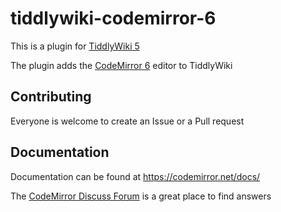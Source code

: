 # tiddlywiki-codemirror-6

This is a plugin for [TiddlyWiki 5](https://tiddlywiki.com)

The plugin adds the [CodeMirror 6](https://codemirror.net) editor to TiddlyWiki

## Contributing

Everyone is welcome to create an Issue or a Pull request

## Documentation

Documentation can be found at https://codemirror.net/docs/

The [CodeMirror Discuss Forum](https://discuss.codemirror.net) is a great place to find answers
